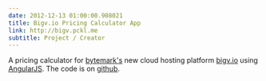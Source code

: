 ```yaml
---
date: 2012-12-13 01:00:00.908021
title: Bigv.io Pricing Calculator App
link: http://bigv.pckl.me
subtitle: Project / Creator
---
```


A pricing calculator for [bytemark's][bm] new cloud hosting
platform [bigv.io](http://bigv.io) using [AngularJS][angular].
The code is on [github][repo].

[bm]: http://www.bytemark.co.uk
[angular]: http://angularjs.org/
[repo]: https://github.com/r4vi/bigvcalculator
